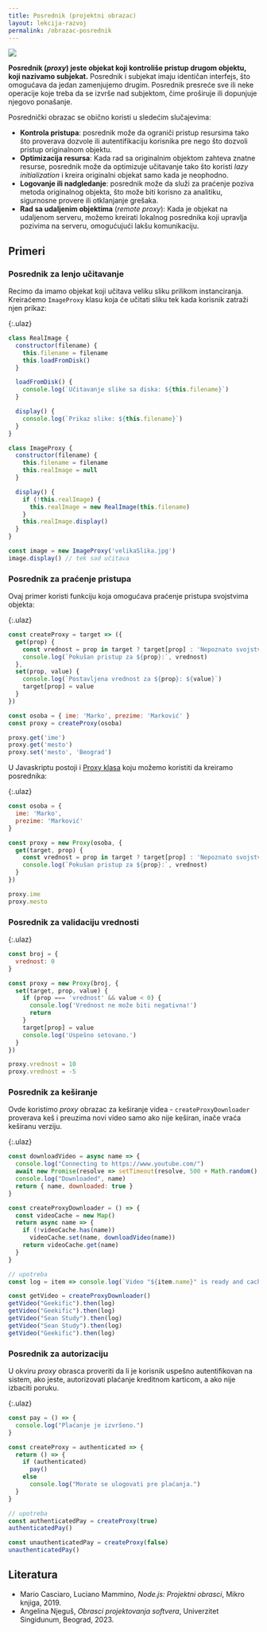 ```yaml
---
title: Posrednik (projektni obrazac)
layout: lekcija-razvoj
permalink: /obrazac-posrednik
---
```


![](/images/koncepti/oop/proxy.png)

**Posrednik (*proxy*) jeste objekat koji kontroliše pristup drugom objektu, koji nazivamo subjekat.** Posrednik i subjekat imaju identičan interfejs, što omogućava da jedan zamenjujemo drugim. Posrednik presreće sve ili neke operacije koje treba da se izvrše nad subjektom, čime proširuje ili dopunjuje njegovo ponašanje. 

Posrednički obrazac se obično koristi u sledećim slučajevima:
- **Kontrola pristupa**: posrednik može da ograniči pristup resursima tako što proverava dozvole ili autentifikaciju korisnika pre nego što dozvoli pristup originalnom objektu.
- **Optimizacija resursa**: Kada rad sa originalnim objektom zahteva znatne resurse, posrednik može da optimizuje učitavanje tako što koristi *lazy initialization* i kreira originalni objekat samo kada je neophodno.
- **Logovanje ili nadgledanje**: posrednik može da služi za praćenje poziva metoda originalnog objekta, što može biti korisno za analitiku, sigurnosne provere ili otklanjanje grešaka.
- **Rad sa udaljenim objektima** (*remote proxy*): Kada je objekat na udaljenom serveru, možemo kreirati lokalnog posrednika koji upravlja pozivima na serveru, omogućujući lakšu komunikaciju.

## Primeri

### Posrednik za lenjo učitavanje

Recimo da imamo objekat koji učitava veliku sliku prilikom instanciranja. Kreiraćemo `ImageProxy` klasu koja će učitati sliku tek kada korisnik zatraži njen prikaz:

{:.ulaz}
```js
class RealImage {
  constructor(filename) {
    this.filename = filename
    this.loadFromDisk()
  }

  loadFromDisk() {
    console.log(`Učitavanje slike sa diska: ${this.filename}`)
  }

  display() {
    console.log(`Prikaz slike: ${this.filename}`)
  }
}

class ImageProxy {
  constructor(filename) {
    this.filename = filename
    this.realImage = null
  }

  display() {
    if (!this.realImage) {
      this.realImage = new RealImage(this.filename)
    }
    this.realImage.display()
  }
}

const image = new ImageProxy('velikaSlika.jpg')
image.display() // tek sad učitava
```

### Posrednik za praćenje pristupa

Ovaj primer koristi funkciju koja omogućava praćenje pristupa svojstvima objekta:

{:.ulaz}
```js
const createProxy = target => ({
  get(prop) {
    const vrednost = prop in target ? target[prop] : 'Nepoznato svojstvo'
    console.log(`Pokušan pristup za ${prop}:`, vrednost)
  },
  set(prop, value) {
    console.log(`Postavljena vrednost za ${prop}: ${value}`)
    target[prop] = value
  }
})

const osoba = { ime: 'Marko', prezime: 'Marković' }
const proxy = createProxy(osoba)

proxy.get('ime')
proxy.get('mesto')
proxy.set('mesto', 'Beograd')
```

U Javaskriptu postoji i [Proxy klasa](https://developer.mozilla.org/en-US/docs/Web/JavaScript/Reference/Global_Objects/Proxy) koju možemo koristiti da kreiramo posrednika:

{:.ulaz}
```js
const osoba = {
  ime: 'Marko',
  prezime: 'Marković'
}

const proxy = new Proxy(osoba, {
  get(target, prop) {
    const vrednost = prop in target ? target[prop] : 'Nepoznato svojstvo'
    console.log(`Pokušan pristup za ${prop}:`, vrednost)
  }
})

proxy.ime
proxy.mesto
```

### Posrednik za validaciju vrednosti

{:.ulaz}
```js
const broj = {
  vrednost: 0
}

const proxy = new Proxy(broj, {
  set(target, prop, value) {
    if (prop === 'vrednost' && value < 0) {
      console.log('Vrednost ne može biti negativna!')
      return
    }
    target[prop] = value
    console.log('Uspešno setovano.')
  }
})

proxy.vrednost = 10
proxy.vrednost = -5
```

### Posrednik za keširanje

Ovde koristimo *proxy* obrazac za keširanje videa - `createProxyDownloader` proverava keš i preuzima novi video samo ako nije keširan, inače vraća keširanu verziju.

{:.ulaz}
```js
const downloadVideo = async name => {
  console.log("Connecting to https://www.youtube.com/")
  await new Promise(resolve => setTimeout(resolve, 500 + Math.random() * 1000))
  console.log("Downloaded", name)
  return { name, downloaded: true }
}

const createProxyDownloader = () => {
  const videoCache = new Map()
  return async name => {
    if (!videoCache.has(name))
      videoCache.set(name, downloadVideo(name))
    return videoCache.get(name)
  }
}

// upotreba
const log = item => console.log(`Video "${item.name}" is ready and cached`)

const getVideo = createProxyDownloader()
getVideo("Geekific").then(log)
getVideo("Geekific").then(log)
getVideo("Sean Study").then(log)
getVideo("Sean Study").then(log)
getVideo("Geekific").then(log)
```

### Posrednik za autorizaciju

U okviru *proxy* obrasca proveriti da li je korisnik uspešno autentifikovan na sistem, ako jeste, autorizovati plaćanje kreditnom karticom, a ako nije izbaciti poruku.

{:.ulaz}
```js
const pay = () => {
  console.log("Plaćanje je izvršeno.")
}

const createProxy = authenticated => {
  return () => {
    if (authenticated)
      pay()
    else 
      console.log("Morate se ulogovati pre plaćanja.")
  }
}

// upotreba
const authenticatedPay = createProxy(true)
authenticatedPay()

const unauthenticatedPay = createProxy(false)
unauthenticatedPay()
```

## Literatura

- Mario Casciaro, Luciano Mammino, *Node.js: Projektni obrasci*, Mikro knjiga, 2019.
- Angelina Njeguš, *Obrasci projektovanja softvera*, Univerzitet Singidunum, Beograd, 2023.